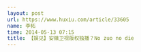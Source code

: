 ```yaml
---
layout: post
url: https://www.huxiu.com/article/33605
name: 李拓
time: 2014-05-13 07:15
title: 【娱见】安徽卫视版权独播？No zuo no die
---
```

